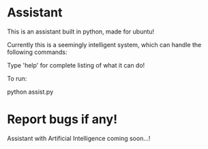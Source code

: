 # Assistant

This is an assistant built in python, made for ubuntu!

Currently this is a seemingly intelligent system, which can handle the following commands:

Type 'help' for complete listing of what it can do!

To run:

  python assist.py
  
# Report bugs if any!

Assistant with Artificial Intelligence coming soon...!
